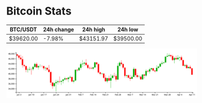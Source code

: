 # Bitcoin Stats

BTC/USDT|24h change|24h high|24h low|
|---|---|---|---|
|$39620.00|-7.98%|$43151.97|$39500.00|

<img src="./chart.svg">
